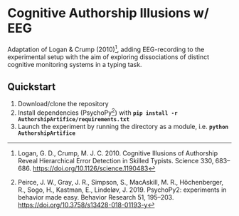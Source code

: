 # Cognitive Authorship Illusions w/ EEG

Adaptation of Logan & Crump (2010)[^1], adding EEG-recording to the experimental setup with the aim of exploring dissociations of distinct cognitive monitoring systems in a typing task.

## Quickstart
1. Download/clone the repository
2. Install dependencies (PsychoPy[^2]) with **`pip install -r AuthorshipArtifice/requirements.txt`**
3. Launch the experiment by running the directory as a module, i.e. **`python AuthorshipArtifice`**

[^1]: Logan, G. D., Crump, M. J. C. 2010. Cognitive Illusions of Authorship Reveal Hierarchical Error Detection in Skilled Typists. Science 330, 683–686. https://doi.org/10.1126/science.1190483
[^2]: Peirce, J. W., Gray, J. R., Simpson, S., MacAskill, M. R., Höchenberger, R., Sogo, H., Kastman, E., Lindeløv, J. 2019. PsychoPy2: experiments in behavior made easy. Behavior Research 51, 195–203. https://doi.org/10.3758/s13428-018-01193-y
